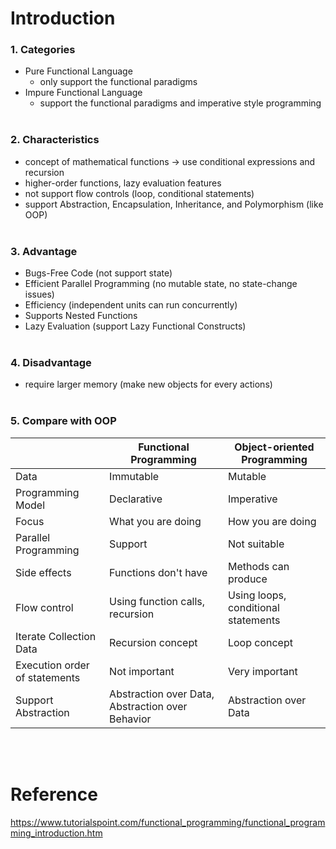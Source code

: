 # Introduction

### 1. Categories
- Pure Functional Language
  - only support the functional paradigms
- Impure Functional Language
  - support the functional paradigms and imperative style programming
<br><br>

### 2. Characteristics
- concept of mathematical functions -> use conditional expressions and recursion 
- higher-order functions, lazy evaluation features
- not support flow controls (loop, conditional statements)
- support Abstraction, Encapsulation, Inheritance, and Polymorphism (like OOP)
<br><br>

### 3. Advantage
- Bugs-Free Code (not support state)
- Efficient Parallel Programming (no mutable state, no state-change issues)
- Efficiency (independent units can run concurrently)
- Supports Nested Functions
- Lazy Evaluation (support Lazy Functional Constructs)
<br><br>

### 4. Disadvantage
- require larger memory (make new objects for every actions)
<br><br>

### 5. Compare with OOP
||Functional Programming|Object-oriented Programming|
|---|------|------|
|Data|Immutable|Mutable|
|Programming Model|Declarative|Imperative|
|Focus|What you are doing|How you are doing|
|Parallel Programming|Support|Not suitable|
|Side effects|Functions don't have|Methods can produce|
|Flow control|Using function calls, recursion|Using loops, conditional statements|
|Iterate Collection Data|Recursion concept|Loop concept|
|Execution order of statements|Not important|Very important|
|Support Abstraction|Abstraction over Data, Abstraction over Behavior|Abstraction over Data|

<br><br>

# Reference
https://www.tutorialspoint.com/functional_programming/functional_programming_introduction.htm

